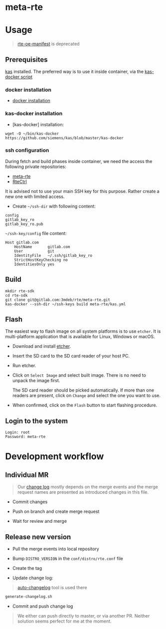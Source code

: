 meta-rte
========

# Usage

> [rte-oe-manifest](https://gitlab.com/3mdeb/rte/rte-oe-manifest) is deprecated

## Prerequisites

[kas](https://github.com/siemens/kas) installed. The preferred way is to use it
inside container, via the
[kas-docker script](https://github.com/siemens/kas/blob/master/kas-docker)

### docker installation

* [docker installation](https://docs.docker.com/install/)

### kas-docker installation

* [kas-docker] installation:

```
wget -O ~/bin/kas-docker https://github.com/siemens/kas/blob/master/kas-docker
```

### ssh configuration

During fetch and build phases inside container, we need the access the following
private repositories:

* [meta-rte](https://gitlab.com/3mdeb/rte/meta-rte)
* [RteCtrl](https://gitlab.com/3mdeb/rte/RteCtrl)

It is advised not to use your main SSH key for this purpose. Rather create a
new one with limited access.

* Create `~/ssh-dir` with following content:

```
config
gitlab_key_ro
gitlab_key_ro.pub
```

`~/ssh-key/config` file content:

```
Host gitlab.com
    HostName       gitlab.com
    User           git
    IdentityFile   ~/.ssh/gitlab_key_ro
    StrictHostKeyChecking no
    IdentitiesOnly yes
```

## Build

```
mkdir rte-sdk
cd rte-sdk
git clone git@gitlab.com:3mdeb/rte/meta-rte.git
kas-docker --ssh-dir ~/ssh-keys build meta-rte/kas.yml
```

## Flash

The easiest way to flash image on all system platforms is to use `etcher`. It
is multi-platform application that is available for Linux, Windows or macOS.

- Download and install [etcher](https://etcher.io/).

- Insert the SD card to the SD card reader of your host PC.

- Run etcher.

- Click on `Select Image` and select built image. There is no need to unpack
the image first.

   The SD card reader should be picked automatically. If more than one readers
   are present, click on `Change` and select the one you want to use.

- When confirmed, click on the `Flash` button to start flashing procedure.

## Login to the system

```
Login: root
Password: meta-rte
```

# Development workflow

## Individual MR

> Our [change log](CHANGELOG.md) mostly depends on the merge events and the
> merge request names are presented as introduced changes in this file.

* Commit changes

* Push on branch and create merge request

* Wait for review and merge

## Release new version

* Pull the merge events into local repository

* Bump `DISTRO_VERSION` in the `conf/distro/rte.conf` file

* Create the tag

* Update change log:

> [auto-changelog](https://github.com/CookPete/auto-changelog) tool is used
> there

```.bash
generate-changelog.sh
```

* Commit and push change log

> We either can push directly to master, or via another PR. Neither solution
> seems perfect for me at the moment.
